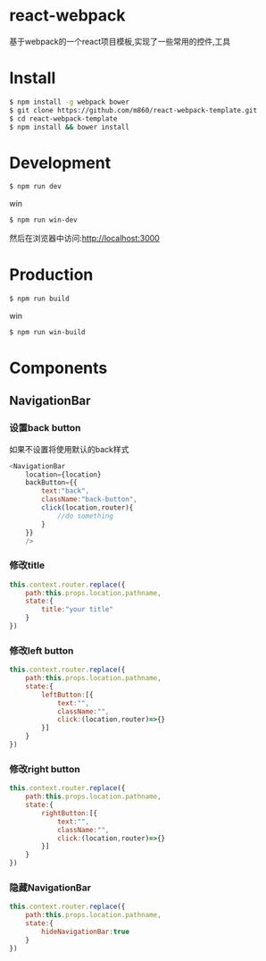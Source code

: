 # react-webpack
基于webpack的一个react项目模板,实现了一些常用的控件,工具

# Install
```bash
$ npm install -g webpack bower
$ git clone https://github.com/m860/react-webpack-template.git
$ cd react-webpack-template
$ npm install && bower install
```
# Development
```bash
$ npm run dev
```
win
```bash
$ npm run win-dev
```
然后在浏览器中访问:[http://localhost:3000](http://localhost:3000)
# Production
```bash
$ npm run build
```
win
```bash
$ npm run win-build
```
# Components
## NavigationBar
### 设置back button
如果不设置将使用默认的back样式
```javascript
<NavigationBar
    location={location}
    backButton={{
    	text:"back",
    	className:"back-button",
    	click(location,router){
    		//do something
    	}
    }}
    />
```
### 修改title
```javascript
this.context.router.replace({
	path:this.props.location.pathname,
	state:{
		title:"your title"
	}
})
```
### 修改left button
```javascript
this.context.router.replace({
	path:this.props.location.pathname,
	state:{
		leftButton:[{
			text:"",
			className:"",
			click:(location,router)=>{}
		}]
	}
})
```
### 修改right button
```javascript
this.context.router.replace({
	path:this.props.location.pathname,
	state:{
		rightButton:[{
			text:"",
			className:"",
			click:(location,router)=>{}
		}]
	}
})
```
### 隐藏NavigationBar
```javascript
this.context.router.replace({
	path:this.props.location.pathname,
	state:{
		hideNavigationBar:true
	}
})
```







